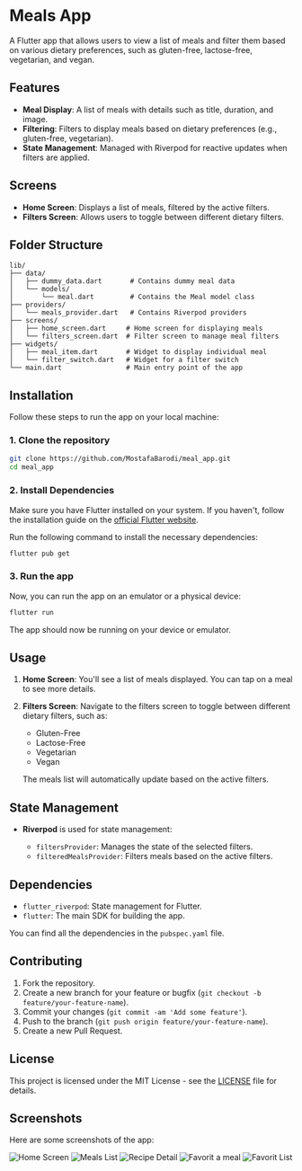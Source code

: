 # Meals App

A Flutter app that allows users to view a list of meals and filter them based on various dietary preferences, such as gluten-free, lactose-free, vegetarian, and vegan.

## Features

* **Meal Display**: A list of meals with details such as title, duration, and image.
* **Filtering**: Filters to display meals based on dietary preferences (e.g., gluten-free, vegetarian).
* **State Management**: Managed with Riverpod for reactive updates when filters are applied.

## Screens

* **Home Screen**: Displays a list of meals, filtered by the active filters.
* **Filters Screen**: Allows users to toggle between different dietary filters.

## Folder Structure

```
lib/
├── data/
│   ├── dummy_data.dart       # Contains dummy meal data
│   └── models/
│       └── meal.dart         # Contains the Meal model class
├── providers/
│   └── meals_provider.dart   # Contains Riverpod providers
├── screens/
│   ├── home_screen.dart     # Home screen for displaying meals
│   └── filters_screen.dart  # Filter screen to manage meal filters
├── widgets/
│   ├── meal_item.dart       # Widget to display individual meal
│   └── filter_switch.dart   # Widget for a filter switch
└── main.dart                # Main entry point of the app
```

## Installation

Follow these steps to run the app on your local machine:

### 1. Clone the repository

```bash
git clone https://github.com/MostafaBarodi/meal_app.git
cd meal_app
```

### 2. Install Dependencies

Make sure you have Flutter installed on your system. If you haven't, follow the installation guide on the [official Flutter website](https://flutter.dev/docs/get-started/install).

Run the following command to install the necessary dependencies:

```bash
flutter pub get
```

### 3. Run the app

Now, you can run the app on an emulator or a physical device:

```bash
flutter run
```

The app should now be running on your device or emulator.

## Usage

1. **Home Screen**: You'll see a list of meals displayed. You can tap on a meal to see more details.
2. **Filters Screen**: Navigate to the filters screen to toggle between different dietary filters, such as:

   * Gluten-Free
   * Lactose-Free
   * Vegetarian
   * Vegan

   The meals list will automatically update based on the active filters.

## State Management

* **Riverpod** is used for state management:

  * `filtersProvider`: Manages the state of the selected filters.
  * `filteredMealsProvider`: Filters meals based on the active filters.

## Dependencies

* `flutter_riverpod`: State management for Flutter.
* `flutter`: The main SDK for building the app.

You can find all the dependencies in the `pubspec.yaml` file.

## Contributing

1. Fork the repository.
2. Create a new branch for your feature or bugfix (`git checkout -b feature/your-feature-name`).
3. Commit your changes (`git commit -am 'Add some feature'`).
4. Push to the branch (`git push origin feature/your-feature-name`).
5. Create a new Pull Request.

## License

This project is licensed under the MIT License - see the [LICENSE](LICENSE) file for details.

## Screenshots

Here are some screenshots of the app:

![Home Screen](assets/images/screenshot1.png)
![Meals List](assets/images/screenshot2.png)
![Recipe Detail](assets/images/screenshot3.png)
![Favorit a meal](assets/images/screenshot4.png)
![Favorit List](assets/images/screenshot5.png)

